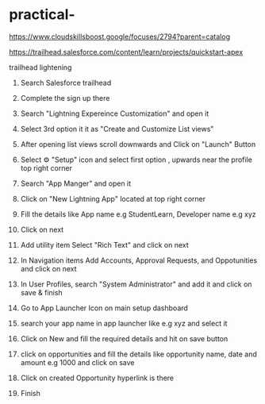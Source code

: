 # practical-

https://www.cloudskillsboost.google/focuses/2794?parent=catalog


https://trailhead.salesforce.com/content/learn/projects/quickstart-apex



trailhead lightening
1) Search Salesforce trailhead 

2) Complete the sign up there

3) Search "Lightning Expereince Customization" and open it

4) Select 3rd option it it as "Create and Customize List views"

5) After opening list views scroll downwards and Click on "Launch" Button

6) Select ⚙️ "Setup" icon and select first option , upwards near the profile top right corner

7) Search "App Manger" and open it

8) Click on "New Lightning App" located at top right corner

9) Fill the details like App name e.g StudentLearn, Developer name e.g xyz

10) Click on next 

11) Add utility item Select "Rich Text" and click on next

12) In Navigation items Add Accounts, Approval Requests, and Oppotunities and click on next

13) In User Profiles, search "System Administrator" and add it and click on save & finish

14) Go to App Launcher Icon on main setup dashboard 

15) search your app name in app launcher like e.g xyz and select it

16) Click on New and fill the required details and hit on save button

17) click on opportunities and fill the details like opportunity name, date and amount e.g 1000 and click on save

18) Click on created Opportunity hyperlink is there

19) Finish 

